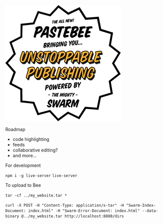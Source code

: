 ![Pastebee](https://raw.githubusercontent.com/1up-digital/pastebee/master/assets/images/about-details.svg)

Roadmap

- code highlighting
- feeds
- collaborative editing?
- and more...

For development

```npm i -g live-server```
```live-server```

To upload to Bee

```tar -cf ../my_website.tar *```

```curl -X POST -H "Content-Type: application/x-tar" -H "Swarm-Index-Document: index.html" -H "Swarm-Error-Document: index.html" --data-binary @../my_website.tar http://localhost:8080/dirs```
